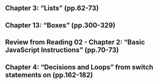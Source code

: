 ## Chapter 3: “Lists” (pp.62-73)

## Chapter 13: “Boxes” (pp.300-329)

## Review from Reading 02 - Chapter 2: “Basic JavaScript Instructions” (pp.70-73)

## Chapter 4: “Decisions and Loops” from switch statements on (pp.162-182)
